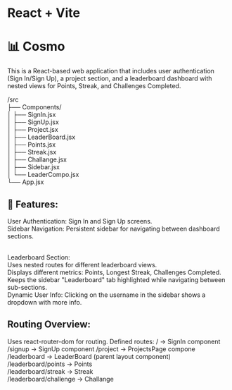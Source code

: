 # React + Vite
<h1>📊 Cosmo</h1>
This is a React-based web application that includes user authentication (Sign In/Sign Up), a project section, and a leaderboard dashboard with nested views for Points, Streak, and Challenges Completed.

/src<br>
 ├── Components/<br>
 │   ├── SignIn.jsx<br>
 │   ├── SignUp.jsx<br>
 │   ├── Project.jsx<br>
 │   ├── LeaderBoard.jsx<br>
 │   ├── Points.jsx<br>
 │   ├── Streak.jsx<br>
 │   ├── Challange.jsx<br>
 │   ├── Sidebar.jsx<br>
 │   └── LeaderCompo.jsx<br>
 └── App.jsx<br>


 <h2>🚀 Features:</h2>
 User Authentication: Sign In and Sign Up screens.<br>
Sidebar Navigation: Persistent sidebar for navigating between dashboard sections.<br><br>

Leaderboard Section:<br>
Uses nested routes for different leaderboard views.<br>
Displays different metrics: Points, Longest Streak, Challenges Completed.<br>
Keeps the sidebar "Leaderboard" tab highlighted while navigating between sub-sections.<br>
Dynamic User Info: Clicking on the username in the sidebar shows a dropdown with more info.<br>



<h2>Routing Overview:</h2>
Uses react-router-dom for routing. Defined routes:
/ → SignIn component<br>
/signup → SignUp component
/project → ProjectsPage compone<br>
/leaderboard → LeaderBoard (parent layout component)<br>
/leaderboard/points → Points<br>
/leaderboard/streak → Streak<br>
/leaderboard/challenge → Challange


